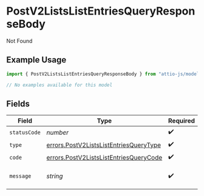 # PostV2ListsListEntriesQueryResponseBody

Not Found

## Example Usage

```typescript
import { PostV2ListsListEntriesQueryResponseBody } from "attio-js/models/errors";

// No examples available for this model
```

## Fields

| Field                                                                                            | Type                                                                                             | Required                                                                                         | Description                                                                                      | Example                                                                                          |
| ------------------------------------------------------------------------------------------------ | ------------------------------------------------------------------------------------------------ | ------------------------------------------------------------------------------------------------ | ------------------------------------------------------------------------------------------------ | ------------------------------------------------------------------------------------------------ |
| `statusCode`                                                                                     | *number*                                                                                         | :heavy_check_mark:                                                                               | N/A                                                                                              |                                                                                                  |
| `type`                                                                                           | [errors.PostV2ListsListEntriesQueryType](../../models/errors/postv2listslistentriesquerytype.md) | :heavy_check_mark:                                                                               | N/A                                                                                              |                                                                                                  |
| `code`                                                                                           | [errors.PostV2ListsListEntriesQueryCode](../../models/errors/postv2listslistentriesquerycode.md) | :heavy_check_mark:                                                                               | N/A                                                                                              |                                                                                                  |
| `message`                                                                                        | *string*                                                                                         | :heavy_check_mark:                                                                               | N/A                                                                                              | List with slug/ID "enterprise_sales" not found.                                                  |